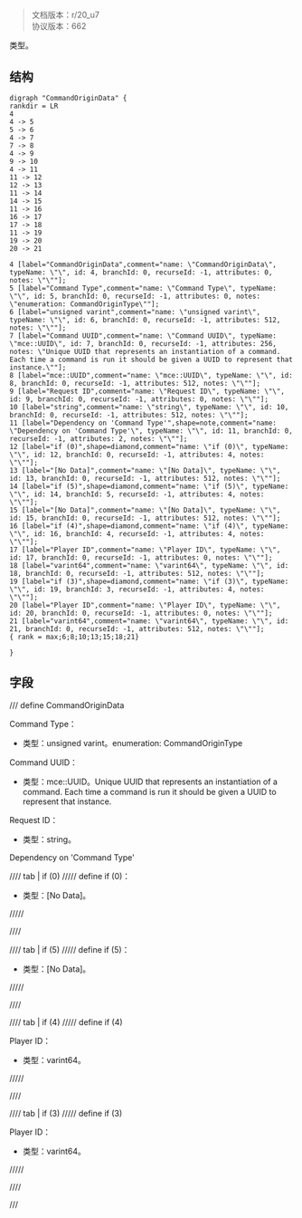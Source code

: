 # <!-- md:samp CommandOriginData -->

> 文档版本：r/20_u7<br/>协议版本：662

<!-- md:samp CommandOriginData -->类型。

## 结构

```viz
digraph "CommandOriginData" {
rankdir = LR
4
4 -> 5
5 -> 6
4 -> 7
7 -> 8
4 -> 9
9 -> 10
4 -> 11
11 -> 12
12 -> 13
11 -> 14
14 -> 15
11 -> 16
16 -> 17
17 -> 18
11 -> 19
19 -> 20
20 -> 21

4 [label="CommandOriginData",comment="name: \"CommandOriginData\", typeName: \"\", id: 4, branchId: 0, recurseId: -1, attributes: 0, notes: \"\""];
5 [label="Command Type",comment="name: \"Command Type\", typeName: \"\", id: 5, branchId: 0, recurseId: -1, attributes: 0, notes: \"enumeration: CommandOriginType\""];
6 [label="unsigned varint",comment="name: \"unsigned varint\", typeName: \"\", id: 6, branchId: 0, recurseId: -1, attributes: 512, notes: \"\""];
7 [label="Command UUID",comment="name: \"Command UUID\", typeName: \"mce::UUID\", id: 7, branchId: 0, recurseId: -1, attributes: 256, notes: \"Unique UUID that represents an instantiation of a command. Each time a command is run it should be given a UUID to represent that instance.\""];
8 [label="mce::UUID",comment="name: \"mce::UUID\", typeName: \"\", id: 8, branchId: 0, recurseId: -1, attributes: 512, notes: \"\""];
9 [label="Request ID",comment="name: \"Request ID\", typeName: \"\", id: 9, branchId: 0, recurseId: -1, attributes: 0, notes: \"\""];
10 [label="string",comment="name: \"string\", typeName: \"\", id: 10, branchId: 0, recurseId: -1, attributes: 512, notes: \"\""];
11 [label="Dependency on 'Command Type'",shape=note,comment="name: \"Dependency on 'Command Type'\", typeName: \"\", id: 11, branchId: 0, recurseId: -1, attributes: 2, notes: \"\""];
12 [label="if (0)",shape=diamond,comment="name: \"if (0)\", typeName: \"\", id: 12, branchId: 0, recurseId: -1, attributes: 4, notes: \"\""];
13 [label="[No Data]",comment="name: \"[No Data]\", typeName: \"\", id: 13, branchId: 0, recurseId: -1, attributes: 512, notes: \"\""];
14 [label="if (5)",shape=diamond,comment="name: \"if (5)\", typeName: \"\", id: 14, branchId: 5, recurseId: -1, attributes: 4, notes: \"\""];
15 [label="[No Data]",comment="name: \"[No Data]\", typeName: \"\", id: 15, branchId: 0, recurseId: -1, attributes: 512, notes: \"\""];
16 [label="if (4)",shape=diamond,comment="name: \"if (4)\", typeName: \"\", id: 16, branchId: 4, recurseId: -1, attributes: 4, notes: \"\""];
17 [label="Player ID",comment="name: \"Player ID\", typeName: \"\", id: 17, branchId: 0, recurseId: -1, attributes: 0, notes: \"\""];
18 [label="varint64",comment="name: \"varint64\", typeName: \"\", id: 18, branchId: 0, recurseId: -1, attributes: 512, notes: \"\""];
19 [label="if (3)",shape=diamond,comment="name: \"if (3)\", typeName: \"\", id: 19, branchId: 3, recurseId: -1, attributes: 4, notes: \"\""];
20 [label="Player ID",comment="name: \"Player ID\", typeName: \"\", id: 20, branchId: 0, recurseId: -1, attributes: 0, notes: \"\""];
21 [label="varint64",comment="name: \"varint64\", typeName: \"\", id: 21, branchId: 0, recurseId: -1, attributes: 512, notes: \"\""];
{ rank = max;6;8;10;13;15;18;21}

}

```

## 字段

/// define
CommandOriginData

Command Type：<!-- md:samp unsigned varint -->

- 类型：unsigned varint。enumeration: CommandOriginType

Command UUID：[<!-- md:samp mce::UUID -->](../types/mce::uuid.md)

- 类型：mce::UUID。Unique UUID that represents an instantiation of a command. Each time a command is run it should be given a UUID to represent that instance.

Request ID：<!-- md:samp string -->

- 类型：string。

Dependency on 'Command Type'

//// tab | if (0)
///// define
if (0)：<!-- md:samp [No Data] -->

- 类型：[No Data]。


/////

////

//// tab | if (5)
///// define
if (5)：<!-- md:samp [No Data] -->

- 类型：[No Data]。


/////

////

//// tab | if (4)
///// define
if (4)

Player ID：<!-- md:samp varint64 -->

- 类型：varint64。


/////

////

//// tab | if (3)
///// define
if (3)

Player ID：<!-- md:samp varint64 -->

- 类型：varint64。


/////

////



///
